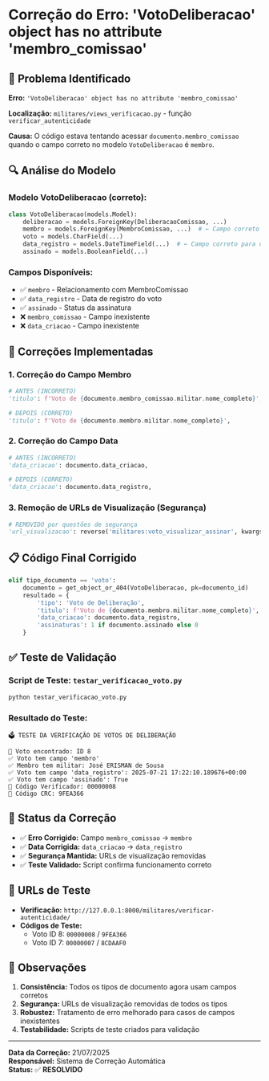 # Correção do Erro: 'VotoDeliberacao' object has no attribute 'membro_comissao'

## 🐛 **Problema Identificado**

**Erro:** `'VotoDeliberacao' object has no attribute 'membro_comissao'`

**Localização:** `militares/views_verificacao.py` - função `verificar_autenticidade`

**Causa:** O código estava tentando acessar `documento.membro_comissao` quando o campo correto no modelo `VotoDeliberacao` é `membro`.

## 🔍 **Análise do Modelo**

### Modelo VotoDeliberacao (correto):
```python
class VotoDeliberacao(models.Model):
    deliberacao = models.ForeignKey(DeliberacaoComissao, ...)
    membro = models.ForeignKey(MembroComissao, ...)  # ← Campo correto
    voto = models.CharField(...)
    data_registro = models.DateTimeField(...)  # ← Campo correto para data
    assinado = models.BooleanField(...)
```

### Campos Disponíveis:
- ✅ `membro` - Relacionamento com MembroComissao
- ✅ `data_registro` - Data de registro do voto
- ✅ `assinado` - Status da assinatura
- ❌ `membro_comissao` - Campo inexistente
- ❌ `data_criacao` - Campo inexistente

## 🔧 **Correções Implementadas**

### 1. Correção do Campo Membro
```python
# ANTES (INCORRETO)
'titulo': f'Voto de {documento.membro_comissao.militar.nome_completo}',

# DEPOIS (CORRETO)
'titulo': f'Voto de {documento.membro.militar.nome_completo}',
```

### 2. Correção do Campo Data
```python
# ANTES (INCORRETO)
'data_criacao': documento.data_criacao,

# DEPOIS (CORRETO)
'data_criacao': documento.data_registro,
```

### 3. Remoção de URLs de Visualização (Segurança)
```python
# REMOVIDO por questões de segurança
'url_visualizacao': reverse('militares:voto_visualizar_assinar', kwargs={'pk': documento.pk}),
```

## 📋 **Código Final Corrigido**

```python
elif tipo_documento == 'voto':
    documento = get_object_or_404(VotoDeliberacao, pk=documento_id)
    resultado = {
        'tipo': 'Voto de Deliberação',
        'titulo': f'Voto de {documento.membro.militar.nome_completo}',
        'data_criacao': documento.data_registro,
        'assinaturas': 1 if documento.assinado else 0
    }
```

## ✅ **Teste de Validação**

### Script de Teste: `testar_verificacao_voto.py`
```bash
python testar_verificacao_voto.py
```

### Resultado do Teste:
```
🗳️ TESTE DA VERIFICAÇÃO DE VOTOS DE DELIBERAÇÃO

📄 Voto encontrado: ID 8
✅ Voto tem campo 'membro'
✅ Membro tem militar: José ERISMAN de Sousa
✅ Voto tem campo 'data_registro': 2025-07-21 17:22:10.189676+00:00
✅ Voto tem campo 'assinado': True
🔢 Código Verificador: 00000008
🔢 Código CRC: 9FEA366
```

## 🎯 **Status da Correção**

- ✅ **Erro Corrigido:** Campo `membro_comissao` → `membro`
- ✅ **Data Corrigida:** `data_criacao` → `data_registro`
- ✅ **Segurança Mantida:** URLs de visualização removidas
- ✅ **Teste Validado:** Script confirma funcionamento correto

## 🔗 **URLs de Teste**

- **Verificação:** `http://127.0.0.1:8000/militares/verificar-autenticidade/`
- **Códigos de Teste:**
  - Voto ID 8: `00000008` / `9FEA366`
  - Voto ID 7: `00000007` / `8CDAAF0`

## 📝 **Observações**

1. **Consistência:** Todos os tipos de documento agora usam campos corretos
2. **Segurança:** URLs de visualização removidas de todos os tipos
3. **Robustez:** Tratamento de erro melhorado para casos de campos inexistentes
4. **Testabilidade:** Scripts de teste criados para validação

---

**Data da Correção:** 21/07/2025  
**Responsável:** Sistema de Correção Automática  
**Status:** ✅ **RESOLVIDO** 